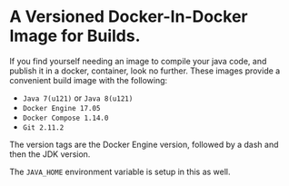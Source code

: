 # A Versioned Docker-In-Docker Image for Builds.

If you find yourself needing an image to compile your java code, and publish it in a docker, 
container, look no further.  These images provide a convenient build image with the following:

- `Java 7(u121)` or `Java 8(u121)`
- `Docker Engine 17.05`
- `Docker Compose 1.14.0`
- `Git 2.11.2`

The version tags are the Docker Engine version, followed by a dash and then the JDK version.

The `JAVA_HOME` environment variable is setup in this as well.